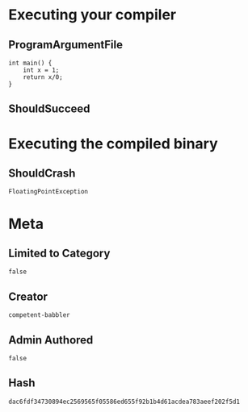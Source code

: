 # Executing your compiler

## ProgramArgumentFile

```
int main() {
    int x = 1;
    return x/0;
}

```

## ShouldSucceed

# Executing the compiled binary

## ShouldCrash

```
FloatingPointException
```

# Meta

## Limited to Category

```
false
```

## Creator

```
competent-babbler
```

## Admin Authored

```
false
```

## Hash

```
dac6fdf34730894ec2569565f05586ed655f92b1b4d61acdea783aeef202f5d1
```
